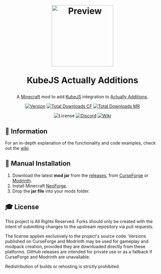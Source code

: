 <h1 align="center">
    <a href="https://github.com/AlmostReliable/kubejs-actuallyadditions"><img src=https://i.imgur.com/txRENcV.png" alt="Preview" width=200></a>
    <p>KubeJS Actually Additions</p>
</h1>

<div align="center">

A [Minecraft] mod to add [KubeJS] integration to [Actually Additions].

[![Version][version_badge]][version_link]
[![Total Downloads CF][total_downloads_cf_badge]][curseforge]
[![Total Downloads MR][total_downloads_mr_badge]][modrinth]

![License][license_badge]
[![Discord][discord_badge]][discord]
[![Wiki][wiki_badge]][wiki]

</div>

## **📖 Information**
For an in-depth explanation of the functionality and code examples, check out the [wiki].

## **🔧 Manual Installation**
1. Download the latest **mod jar** from the [releases], from [CurseForge] or [Modrinth].
2. Install Minecraft [NeoForge].
3. Drop the **jar file** into your mods folder.

## **🎓 License**
This project is All Rights Reserved. Forks should only be created with the intent of submitting changes to the upstream
repository via pull requests.

The license applies exclusively to the project's source code. Versions published on CurseForge and Modrinth may be used
for gameplay and modpack creation, provided they are downloaded directly from these platforms. GitHub releases are
intended for private use or as a fallback if CurseForge and Modrinth are unavailable.

Redistribution of builds or rehosting is strictly prohibited.

<!-- Badges -->
[workflow_status_badge]: https://img.shields.io/github/actions/workflow/status/AlmostReliable/kubejs-actuallyadditions/build.yml?branch=1.21.1&style=for-the-badge
[workflow_status_link]: https://github.com/AlmostReliable/kubejs-actuallyadditions/actions
[license_badge]: https://img.shields.io/badge/License-ARR-ffa200?style=for-the-badge
[version_badge]: https://img.shields.io/badge/dynamic/json?color=0078FF&label=release&style=for-the-badge&query=name&url=https://api.razonyang.com/v1/github/tag/AlmostReliable/kubejs-actuallyadditions%3Fprefix=v1.21.1-
[version_link]: https://github.com/AlmostReliable/kubejs-actuallyadditions/releases/latest
[total_downloads_cf_badge]: https://img.shields.io/badge/dynamic/json?color=e04e14&label=CurseForge&style=for-the-badge&query=downloads.total&url=https%3A%2F%2Fapi.cfwidget.com%2F1126546&logo=curseforge
[total_downloads_mr_badge]: https://img.shields.io/modrinth/dt/9UjcQ49t?color=5da545&label=Modrinth&style=for-the-badge&logo=modrinth
[discord_badge]: https://img.shields.io/discord/917251858974789693?color=5865f2&label=Discord&logo=discord&style=for-the-badge
[wiki_badge]: https://img.shields.io/badge/Read%20the-Wiki-ba00ff?style=for-the-badge

<!-- Links -->
[minecraft]: https://www.minecraft.net/
[kubejs]: https://github.com/KubeJS-Mods/KubeJS
[actually additions]: https://github.com/Ellpeck/ActuallyAdditions
[discord]: https://discord.com/invite/ThFnwZCyYY
[wiki]: https://github.com/AlmostReliable/kubejs-actuallyadditions/wiki
[curseforge]: https://www.curseforge.com/minecraft/mc-mods/kubejs-actually-additions
[modrinth]: https://modrinth.com/mod/kubejs-actually-additions
[releases]: https://github.com/AlmostReliable/kubejs-actuallyadditions/releases
[neoforge]: https://neoforged.net/
